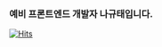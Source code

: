 ### 예비 프론트엔드 개발자 나규태입니다.

[![Hits](https://hits.seeyoufarm.com/api/count/incr/badge.svg?url=https%3A%2F%2Fgithub.com%2Fncb6206%2Fhit-counter&count_bg=%2379C83D&title_bg=%23555555&icon=&icon_color=%23E7E7E7&title=visitors&edge_flat=false)](https://hits.seeyoufarm.com)

<!--
**ncb6206/ncb6206** is a ✨ _special_ ✨ repository because its `README.md` (this file) appears on your GitHub profile.

Here are some ideas to get you started:

- 🔭 I’m currently working on ...
- 🌱 I’m currently learning ...
- 👯 I’m looking to collaborate on ...
- 🤔 I’m looking for help with ...
- 💬 Ask me about ...
- 📫 How to reach me: ...
- 😄 Pronouns: ...
- ⚡ Fun fact: ...
-->
